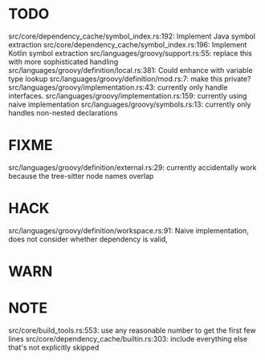 # TODO
src/core/dependency_cache/symbol_index.rs:192: Implement Java symbol extraction
src/core/dependency_cache/symbol_index.rs:196: Implement Kotlin symbol extraction
src/languages/groovy/support.rs:55: replace this with more sophisticated handling
src/languages/groovy/definition/local.rs:381: Could enhance with variable type lookup
src/languages/groovy/definition/mod.rs:7: make this private?
src/languages/groovy/implementation.rs:43: currently only handle interfaces.
src/languages/groovy/implementation.rs:159: currently using naive implementation
src/languages/groovy/symbols.rs:13: currently only handles non-nested declarations

# FIXME
src/languages/groovy/definition/external.rs:29: currently accidentally work because the tree-sitter node names overlap

# HACK
src/languages/groovy/definition/workspace.rs:91: Naive implementation, does not consider whether dependency is valid,

# WARN

# NOTE
src/core/build_tools.rs:553: use any reasonable number to get the first few lines
src/core/dependency_cache/builtin.rs:303: include everything else that's not explicitly skipped
